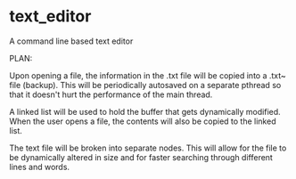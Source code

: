 # text_editor
A command line based text editor


PLAN:

Upon opening a file, the information in the .txt file will be copied into a .txt~ file (backup). This will be periodically autosaved on a separate pthread so that it doesn't hurt the performance of the main thread.

A linked list will be used to hold the buffer that gets dynamically modified. When the user opens a file, the contents will also be copied to the linked list.

The text file will be broken into separate nodes. This will allow for the file to be dynamically altered in size and for faster searching through different lines and words.
